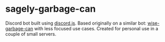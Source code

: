 # sagely-garbage-can
Discord bot built using [discord.js](https://discordjs.guide/). Based originally on a similar bot:  [wise-garbage-can](https://github.com/UsernameOfAlexT/wise-garbage-can) with less focused use cases.
Created for personal use in a couple of small servers.
